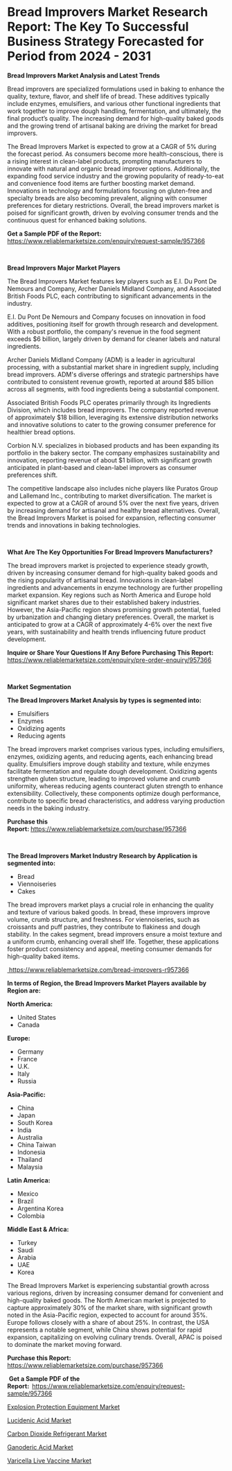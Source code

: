 <p><h1>Bread Improvers Market Research Report: The Key To Successful Business Strategy Forecasted for Period from 2024 - 2031</h1></p><p><strong>Bread Improvers Market Analysis and Latest Trends</strong></p>
<p><p>Bread improvers are specialized formulations used in baking to enhance the quality, texture, flavor, and shelf life of bread. These additives typically include enzymes, emulsifiers, and various other functional ingredients that work together to improve dough handling, fermentation, and ultimately, the final product’s quality. The increasing demand for high-quality baked goods and the growing trend of artisanal baking are driving the market for bread improvers.</p><p>The Bread Improvers Market is expected to grow at a CAGR of 5% during the forecast period. As consumers become more health-conscious, there is a rising interest in clean-label products, prompting manufacturers to innovate with natural and organic bread improver options. Additionally, the expanding food service industry and the growing popularity of ready-to-eat and convenience food items are further boosting market demand. Innovations in technology and formulations focusing on gluten-free and specialty breads are also becoming prevalent, aligning with consumer preferences for dietary restrictions. Overall, the bread improvers market is poised for significant growth, driven by evolving consumer trends and the continuous quest for enhanced baking solutions.</p></p>
<p><strong>Get a Sample PDF of the Report:&nbsp;</strong> <a href="https://www.reliablemarketsize.com/enquiry/request-sample/957366?utm_campaign=1131&utm_medium=2&utm_source=Github&utm_content=ia&utm_term=03122024&utm_id=bread-improvers">https://www.reliablemarketsize.com/enquiry/request-sample/957366</a></p>
<p>&nbsp;</p>
<p><strong>Bread Improvers Major Market Players</strong></p>
<p><p>The Bread Improvers Market features key players such as E.I. Du Pont De Nemours and Company, Archer Daniels Midland Company, and Associated British Foods PLC, each contributing to significant advancements in the industry.</p><p>E.I. Du Pont De Nemours and Company focuses on innovation in food additives, positioning itself for growth through research and development. With a robust portfolio, the company's revenue in the food segment exceeds $6 billion, largely driven by demand for cleaner labels and natural ingredients.</p><p>Archer Daniels Midland Company (ADM) is a leader in agricultural processing, with a substantial market share in ingredient supply, including bread improvers. ADM's diverse offerings and strategic partnerships have contributed to consistent revenue growth, reported at around $85 billion across all segments, with food ingredients being a substantial component.</p><p>Associated British Foods PLC operates primarily through its Ingredients Division, which includes bread improvers. The company reported revenue of approximately $18 billion, leveraging its extensive distribution networks and innovative solutions to cater to the growing consumer preference for healthier bread options.</p><p>Corbion N.V. specializes in biobased products and has been expanding its portfolio in the bakery sector. The company emphasizes sustainability and innovation, reporting revenue of about $1 billion, with significant growth anticipated in plant-based and clean-label improvers as consumer preferences shift.</p><p>The competitive landscape also includes niche players like Puratos Group and Lallemand Inc., contributing to market diversification. The market is expected to grow at a CAGR of around 5% over the next five years, driven by increasing demand for artisanal and healthy bread alternatives. Overall, the Bread Improvers Market is poised for expansion, reflecting consumer trends and innovations in baking technologies.</p></p>
<p>&nbsp;</p>
<p><strong>What Are The Key Opportunities For Bread Improvers Manufacturers?</strong></p>
<p><p>The bread improvers market is projected to experience steady growth, driven by increasing consumer demand for high-quality baked goods and the rising popularity of artisanal bread. Innovations in clean-label ingredients and advancements in enzyme technology are further propelling market expansion. Key regions such as North America and Europe hold significant market shares due to their established bakery industries. However, the Asia-Pacific region shows promising growth potential, fueled by urbanization and changing dietary preferences. Overall, the market is anticipated to grow at a CAGR of approximately 4-6% over the next five years, with sustainability and health trends influencing future product development.</p></p>
<p><strong>Inquire or Share Your Questions If Any Before Purchasing This Report:</strong> <a href="https://www.reliablemarketsize.com/enquiry/pre-order-enquiry/957366?utm_campaign=1131&utm_medium=2&utm_source=Github&utm_content=ia&utm_term=03122024&utm_id=bread-improvers">https://www.reliablemarketsize.com/enquiry/pre-order-enquiry/957366</a></p>
<p>&nbsp;</p>
<p><strong>Market Segmentation</strong></p>
<p><strong>The Bread Improvers Market Analysis by types is segmented into:</strong></p>
<p><ul><li>Emulsifiers</li><li>Enzymes</li><li>Oxidizing agents</li><li>Reducing agents</li></ul></p>
<p><p>The bread improvers market comprises various types, including emulsifiers, enzymes, oxidizing agents, and reducing agents, each enhancing bread quality. Emulsifiers improve dough stability and texture, while enzymes facilitate fermentation and regulate dough development. Oxidizing agents strengthen gluten structure, leading to improved volume and crumb uniformity, whereas reducing agents counteract gluten strength to enhance extensibility. Collectively, these components optimize dough performance, contribute to specific bread characteristics, and address varying production needs in the baking industry.</p></p>
<p><strong>Purchase this Report:&nbsp;</strong><a href="https://www.reliablemarketsize.com/purchase/957366?utm_campaign=1131&utm_medium=2&utm_source=Github&utm_content=ia&utm_term=03122024&utm_id=bread-improvers">https://www.reliablemarketsize.com/purchase/957366</a></p>
<p>&nbsp;</p>
<p><strong>The Bread Improvers Market Industry Research by Application is segmented into:</strong></p>
<p><ul><li>Bread</li><li>Viennoiseries</li><li>Cakes</li></ul></p>
<p><p>The bread improvers market plays a crucial role in enhancing the quality and texture of various baked goods. In bread, these improvers improve volume, crumb structure, and freshness. For viennoiseries, such as croissants and puff pastries, they contribute to flakiness and dough stability. In the cakes segment, bread improvers ensure a moist texture and a uniform crumb, enhancing overall shelf life. Together, these applications foster product consistency and appeal, meeting consumer demands for high-quality baked items.</p></p>
<p><a href="https://www.reliablemarketsize.com/bread-improvers-r957366?utm_campaign=1131&utm_medium=2&utm_source=Github&utm_content=ia&utm_term=03122024&utm_id=bread-improvers">&nbsp;https://www.reliablemarketsize.com/bread-improvers-r957366</a></p>
<p><strong>In terms of Region, the Bread Improvers Market Players available by Region are:</strong></p>
<p>
    <p> <strong> North America: </strong>
        <ul>
            <li>United States</li>
            <li>Canada</li>
        </ul>
        </p> 
    <p> <strong> Europe: </strong>
        <ul>
            <li>Germany</li>
            <li>France</li>
            <li>U.K.</li>
            <li>Italy</li>
            <li>Russia</li>
        </ul>
        </p> 
    <p> <strong> Asia-Pacific: </strong>
        <ul>
            <li>China</li>
            <li>Japan</li>
            <li>South Korea</li>
            <li>India</li>
            <li>Australia</li>
            <li>China Taiwan</li>
            <li>Indonesia</li>
            <li>Thailand</li>
            <li>Malaysia</li>
        </ul>
        </p> 
    <p> <strong> Latin America: </strong>
        <ul>
            <li>Mexico</li>
            <li>Brazil</li>
            <li>Argentina Korea</li>
            <li>Colombia</li>
        </ul>
        </p> 
    <p> <strong> Middle East & Africa: </strong>
        <ul>
            <li>Turkey</li>
            <li>Saudi</li>
            <li>Arabia</li>
            <li>UAE</li>
            <li>Korea</li>
        </ul>
    </p>
    </p>
<p><p>The Bread Improvers Market is experiencing substantial growth across various regions, driven by increasing consumer demand for convenient and high-quality baked goods. The North American market is projected to capture approximately 30% of the market share, with significant growth noted in the Asia-Pacific region, expected to account for around 35%. Europe follows closely with a share of about 25%. In contrast, the USA represents a notable segment, while China shows potential for rapid expansion, capitalizing on evolving culinary trends. Overall, APAC is poised to dominate the market moving forward.</p></p>
<p><strong>Purchase this Report: </strong><a href="https://www.reliablemarketsize.com/purchase/957366?utm_campaign=1131&utm_medium=2&utm_source=Github&utm_content=ia&utm_term=03122024&utm_id=bread-improvers">https://www.reliablemarketsize.com/purchase/957366</a></p>
<p>&nbsp;<strong>Get a Sample PDF of the Report:&nbsp;&nbsp;</strong><a href="https://www.reliablemarketsize.com/enquiry/request-sample/957366?utm_campaign=1131&utm_medium=2&utm_source=Github&utm_content=ia&utm_term=03122024&utm_id=bread-improvers">https://www.reliablemarketsize.com/enquiry/request-sample/957366</a></p>
<p><strong></strong></p>
<p><p><a href="https://www.linkedin.com/pulse/explosion-protection-equipment-market-size-share-analysis-wo2ae?utm_campaign=1131&utm_medium=2&utm_source=Github&utm_content=ia&utm_term=03122024&utm_id=bread-improvers">Explosion Protection Equipment Market</a></p><p><a href="https://issuu.com/reportprime-2/docs/lucidenic-acid-market-size-2030.pptx?utm_campaign=1131&utm_medium=2&utm_source=Github&utm_content=ia&utm_term=03122024&utm_id=bread-improvers">Lucidenic Acid Market</a></p><p><a href="https://www.linkedin.com/pulse/carbon-dioxide-refrigerant-market-evolution-key-trends-regional-4d9ce?utm_campaign=1131&utm_medium=2&utm_source=Github&utm_content=ia&utm_term=03122024&utm_id=bread-improvers">Carbon Dioxide Refrigerant Market</a></p><p><a href="https://issuu.com/reportprime-2/docs/ganoderic-acid-market-size-2030.pptx?utm_campaign=1131&utm_medium=2&utm_source=Github&utm_content=ia&utm_term=03122024&utm_id=bread-improvers">Ganoderic Acid Market</a></p><p><a href="https://www.linkedin.com/pulse/global-varicella-live-vaccine-market-analysis-statisticson-iwagf?utm_campaign=1131&utm_medium=2&utm_source=Github&utm_content=ia&utm_term=03122024&utm_id=bread-improvers">Varicella Live Vaccine Market</a></p></p>